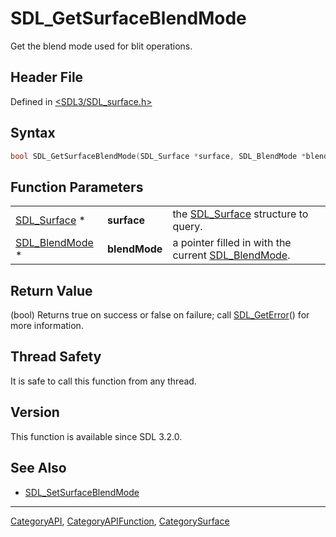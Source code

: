 # SDL_GetSurfaceBlendMode

Get the blend mode used for blit operations.

## Header File

Defined in [<SDL3/SDL_surface.h>](https://github.com/libsdl-org/SDL/blob/main/include/SDL3/SDL_surface.h)

## Syntax

```c
bool SDL_GetSurfaceBlendMode(SDL_Surface *surface, SDL_BlendMode *blendMode);
```

## Function Parameters

|                                  |               |                                                                      |
| -------------------------------- | ------------- | -------------------------------------------------------------------- |
| [SDL_Surface](SDL_Surface) *     | **surface**   | the [SDL_Surface](SDL_Surface) structure to query.                   |
| [SDL_BlendMode](SDL_BlendMode) * | **blendMode** | a pointer filled in with the current [SDL_BlendMode](SDL_BlendMode). |

## Return Value

(bool) Returns true on success or false on failure; call
[SDL_GetError](SDL_GetError)() for more information.

## Thread Safety

It is safe to call this function from any thread.

## Version

This function is available since SDL 3.2.0.

## See Also

- [SDL_SetSurfaceBlendMode](SDL_SetSurfaceBlendMode)

----
[CategoryAPI](CategoryAPI), [CategoryAPIFunction](CategoryAPIFunction), [CategorySurface](CategorySurface)

